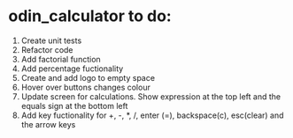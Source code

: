 # odin_calculator to do:

1. Create unit tests
2. Refactor code
3. Add factorial function
4. Add percentage fuctionality
5. Create and add logo to empty space
6. Hover over buttons changes colour
7. Update screen for calculations. Show expression at the top left 
   and the equals sign at the bottom left
8. Add key fuctionality for +, -, *, /, enter (=), backspace(c), esc(clear) and the arrow keys